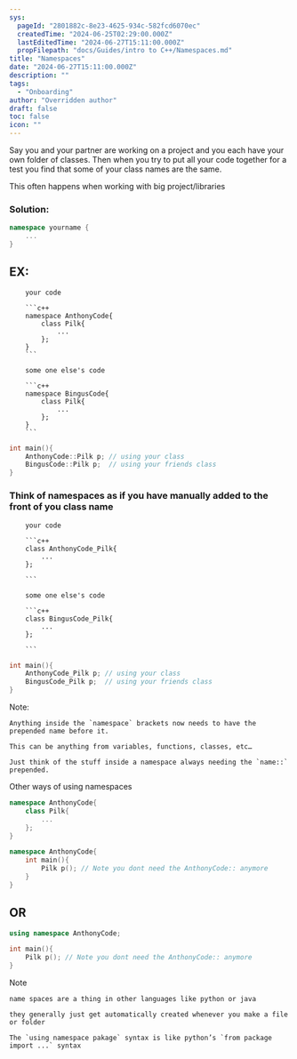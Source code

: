 ```yaml
---
sys:
  pageId: "2801882c-8e23-4625-934c-582fcd6070ec"
  createdTime: "2024-06-25T02:29:00.000Z"
  lastEditedTime: "2024-06-27T15:11:00.000Z"
  propFilepath: "docs/Guides/intro to C++/Namespaces.md"
title: "Namespaces"
date: "2024-06-27T15:11:00.000Z"
description: ""
tags:
  - "Onboarding"
author: "Overridden author"
draft: false
toc: false
icon: ""
---
```


Say you and your partner are working on a project and you each have your own folder of classes. Then when you try to put all your code together for a test you find that some of your class names are the same.

This often happens when working with big project/libraries 

### Solution:

```c++
namespace yourname {
	...
}
```

## EX:

		your code

		```c++
		namespace AnthonyCode{
			class Pilk{
				...
			};
		}
		```

		some one else's code

		```c++
		namespace BingusCode{
			class Pilk{
				...
			};
		}
		```

```c++
int main(){
	AnthonyCode::Pilk p; // using your class
	BingusCode::Pilk p;  // using your friends class
}
```

### Think of namespaces as if you have manually added to the front of you class name

		your code

		```c++
		class AnthonyCode_Pilk{
			...
		};
		
		```

		some one else's code

		```c++
		class BingusCode_Pilk{
			...
		};
		
		```

```c++
int main(){
	AnthonyCode_Pilk p; // using your class
	BingusCode_Pilk p;  // using your friends class
}
```

Note:

	Anything inside the `namespace` brackets now needs to have the prepended name before it.

	This can be anything from variables, functions, classes, etc…

	Just think of the stuff inside a namespace always needing the `name::` prepended.

Other ways of using namespaces

```c++
namespace AnthonyCode{
	class Pilk{
		...
	};
}
```

```c++
namespace AnthonyCode{
	int main(){
		Pilk p(); // Note you dont need the AnthonyCode:: anymore
	}
}
```

## OR

```c++
using namespace AnthonyCode;

int main(){
	Pilk p(); // Note you dont need the AnthonyCode:: anymore
}

```

Note

	name spaces are a thing in other languages like python or java

	they generally just get automatically created whenever you make a file or folder

	The `using namespace pakage` syntax is like python’s `from package import ...` syntax
